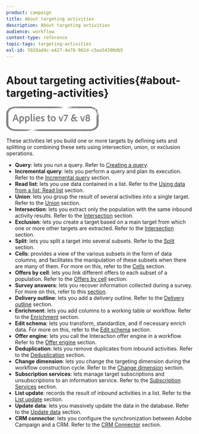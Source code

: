 ```yaml
---
product: campaign
title: About targeting activities
description: About targeting activities
audience: workflow
content-type: reference
topic-tags: targeting-activities
exl-id: 5028ad4c-e427-4e78-962d-c5ea54390db5
---
```

# About targeting activities{#about-targeting-activities}

![](../../assets/common.svg)

These activities let you build one or more targets by defining sets and splitting or combining these sets using intersection, union, or exclusion operations.

* **Query**: lets you run a query. Refer to [Creating a query](query.md#creating-a-query).
* **Incremental query**: lets you perform a query and plan its execution. Refer to the [Incremental query](incremental-query.md) section.
* **Read list**: lets you use data contained in a list. Refer to the [Using data from a list: Read list](../../../v7/platform/using/import-export-workflows.md#using-data-from-a-list--read-list) section.
* **Union**: lets you group the result of several activities into a single target. Refer to the [Union](union.md) section.
* **Intersection**: lets you extract only the population with the same inbound activity results. Refer to the [Intersection](intersection.md) section.
* **Exclusion**: lets you create a target based on a main target from which one or more other targets are extracted. Refer to the [Intersection](intersection.md) section.
* **Split**: lets you split a target into several subsets. Refer to the [Split](split.md) section.
* **Cells**: provides a view of the various subsets in the form of data columns, and facilitates the manipulation of these subsets when there are many of them. For more on this, refer to the [Cells](cells.md) section.
* **Offers by cell**: lets you link different offers to each subset of a population. Refer to the [Offers by cell](offers-by-cell.md) section.
* **Survey answers**: lets you recover information collected during a survey. For more on this, refer to this [section](../../../v7/surveys/using/getting-started-with-surveys.md).
* **Delivery outline**: lets you add a delivery outline. Refer to the [Delivery outline](delivery-outline.md) section.
* **Enrichment**: lets you add columns to a working table or workflow. Refer to the [Enrichment](enrichment.md) section.
* **Edit schema**: lets you transform, standardize, and if necessary enrich data. For more on this, refer to the [Edit schema](edit-schema.md) section.
* **Offer engine**: lets you call the Interaction offer engine in a workflow. Refer to the [Offer engine](offer-engine.md) section.
* **Deduplication**: lets you remove duplicates from inbound activities. Refer to the [Deduplication](deduplication.md) section.
* **Change dimension**: lets you change the targeting dimension during the workflow construction cycle. Refer to the [Change dimension](change-dimension.md) section.
* **Subscription services**: lets manage target subscriptions and unsubscriptions to an information service. Refer to the [Subscription Services](subscription-services.md) section.
* **List update**: records the result of inbound activities in a list. Refer to the [List update](list-update.md) section.
* **Update data**: lets you massively update the data in the database. Refer to the [Update data](update-data.md) section.
* **CRM connector**: lets you configure the synchronization between Adobe Campaign and a CRM. Refer to the [CRM Connector](crm-connector.md) section.
